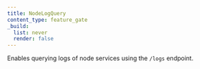 ```yaml
---
title: NodeLogQuery
content_type: feature_gate
_build:
  list: never
  render: false
---
```

Enables querying logs of node services using the `/logs` endpoint.

